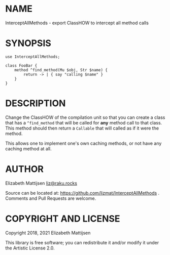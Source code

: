 NAME
====

InterceptAllMethods - export ClassHOW to intercept all method calls

SYNOPSIS
========

    use InterceptAllMethods;
     
    class FooBar {
        method ^find_method(Mu $obj, Str $name) {
            return -> | { say "calling $name" }
        }
    }

DESCRIPTION
===========

Change the ClassHOW of the compilation unit so that you can create a class that has a `^find_method` that will be called for **any** method call to that class. This method should then return a `Callable` that will called as if it were the method.

This allows one to implement one's own caching methods, or not have any caching method at all.

AUTHOR
======

Elizabeth Mattijsen <liz@raku.rocks>

Source can be located at: https://github.com/lizmat/InterceptAllMethods . Comments and Pull Requests are welcome.

COPYRIGHT AND LICENSE
=====================

Copyright 2018, 2021 Elizabeth Mattijsen

This library is free software; you can redistribute it and/or modify it under the Artistic License 2.0.

